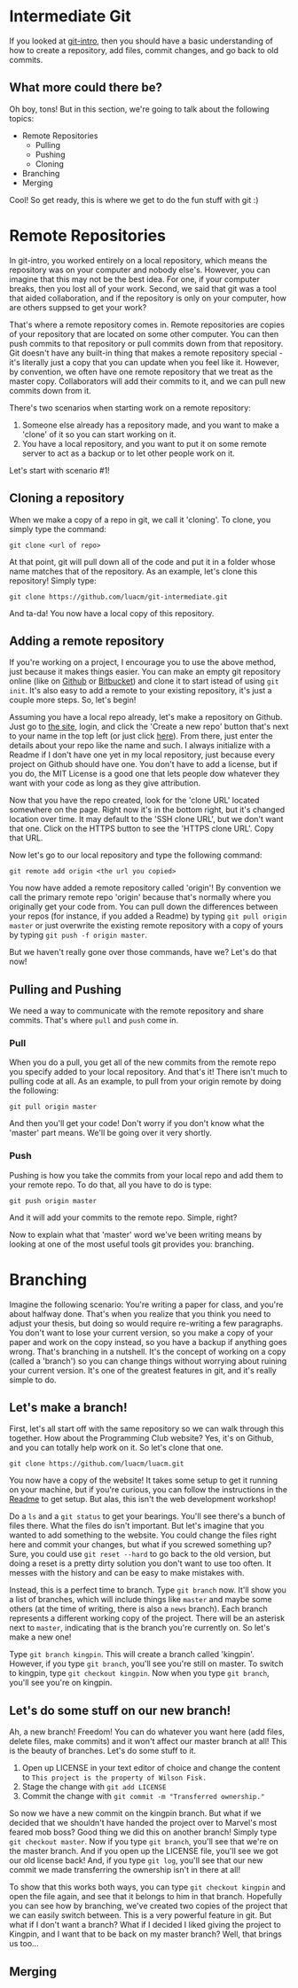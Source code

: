 # Intermediate Git
If you looked at [git-intro](http://github.com/luacm/git-intro), then you should have a basic understanding of how to create a repository, add files, commit changes, and go back to old commits.

## What more could there be?
Oh boy, tons! But in this section, we're going to talk about the following topics:

* Remote Repositories
  - Pulling
  - Pushing
  - Cloning
* Branching
* Merging

Cool! So get ready, this is where we get to do the fun stuff with git :)

# Remote Repositories
In git-intro, you worked entirely on a local repository, which means the repository was on your computer and nobody else's. However, you can imagine that this may not be the best idea. For one, if your computer breaks, then you lost all of your work. Second, we said that git was a tool that aided collaboration, and if the repository is only on your computer, how are others suppsed to get your work? 

That's where a remote repository comes in. Remote repositories are copies of your repository that are located on some other computer. You can then push commits to that repository or pull commits down from that repository. Git doesn't have any built-in thing that makes a remote repository special - it's literally just a copy that you can update when you feel like it. However, by convention, we often have one remote repository that we treat as the master copy. Collaborators will add their commits to it, and we can pull new commits down from it. 

There's two scenarios when starting work on a remote repository: 

1. Someone else already has a repository made, and you want to make a 'clone' of it so you can start working on it.
2. You have a local repository, and you want to put it on some remote server to act as a backup or to let other people work on it.

Let's start with scenario #1!

## Cloning a repository
When we make a copy of a repo in git, we call it 'cloning'. To clone, you simply type the command:

```git clone <url of repo>```

At that point, git will pull down all of the code and put it in a folder whose name matches that of the repository. As an example, let's clone this repository! Simply type:

```git clone https://github.com/luacm/git-intermediate.git ```

And ta-da! You now have a local copy of this repository.

## Adding a remote repository
If you're working on a project, I encourage you to use the above method, just because it makes things easier. You can make an empty git repository online (like on [Github](http://github.com/) or [Bitbucket](http://bitbucket.org)) and clone it to start istead of using ```git init```. It's also easy to add a remote to your existing repository, it's just a couple more steps. So, let's begin!

Assuming you have a local repo already, let's make a repository on Github. Just go to [the site](http://github.com), login, and click the 'Create a new repo' button that's next to your name in the top left (or just click [here](https://github.com/new)). From there, just enter the details about your repo like the name and such. I always initialize with a Readme if I don't have one yet in my local repository, just because every project on Github should have one. You don't have to add a license, but if you do, the MIT License is a good one that lets people dow whatever they want with your code as long as they give attribution.

Now that you have the repo created, look for the 'clone URL' located somewhere on the page. Right now it's in the bottom right, but it's changed location over time. It may default to the 'SSH clone URL', but we don't want that one. Click on the HTTPS button to see the 'HTTPS clone URL'. Copy that URL.

Now let's go to our local repository and type the following command:

```git remote add origin <the url you copied>```

You now have added a remote repository called 'origin'! By convention we call the primary remote repo 'origin' because that's normally where you originally get your code from. You can pull down the differences between your repos (for instance, if you added a Readme) by typing ```git pull origin master``` or just overwrite the existing remote repository with a copy of yours by typing ```git push -f origin master```. 

But we haven't really gone over those commands, have we? Let's do that now!

## Pulling and Pushing
We need a way to communicate with the remote repository and share commits. That's where ```pull``` and ```push``` come in.

### Pull
When you do a pull, you get all of the new commits from the remote repo you specify added to your local repository. And that's it! There isn't much to pulling code at all. As an example, to pull from your origin remote by doing the following:

```git pull origin master```

And then you'll get your code! Don't worry if you don't know what the 'master' part means. We'll be going over it very shortly.

### Push
Pushing is how you take the commits from your local repo and add them to your remote repo. To do that, all you have to do is type:

```git push origin master```

And it will add your commits to the remote repo. Simple, right? 

Now to explain what that 'master' word we've been writing means by looking at one of the most useful tools git provides you: branching.

# Branching
Imagine the following scenario: You're writing a paper for class, and you're about halfway done. That's when you realize that you think you need to adjust your thesis, but doing so would require re-writing a few paragraphs. You don't want to lose your current version, so you make a copy of your paper and work on the copy instead, so you have a backup if anything goes wrong. That's branching in a nutshell. It's the concept of working on a copy (called a 'branch') so you can change things without worrying about ruining your current version. It's one of the greatest features in git, and it's really simple to do.

## Let's make a branch!
First, let's all start off with the same repository so we can walk through this together. How about the Programming Club website? Yes, it's on Github, and you can totally help work on it. So let's clone that one.

```git clone https://github.com/luacm/luacm.git```

You now have a copy of the website! It takes some setup to get it running on your machine, but if you're curious, you can follow the instructions in the [Readme](https://github.com/luacm/luacm/blob/master/README.md) to get setup. But alas, this isn't the web development workshop!

Do a ```ls``` and a ```git status``` to get your bearings. You'll see there's a bunch of files there. What the files do isn't important. But let's imagine that you wanted to add something to the website. You could change the files right here and commit your changes, but what if you screwed something up? Sure, you could use ```git reset --hard``` to go back to the old version, but doing a reset is a pretty dirty solution you don't want to use too often. It messes with the history and can be easy to make mistakes with.

Instead, this is a perfect time to branch. Type ```git branch``` now. It'll show you a list of branches, which will include things like ```master``` and maybe some others (at the time of writing, there is also a ```news``` branch). Each branch represents a different working copy of the project. There will be an asterisk next to ```master```, indicating that is the branch you're currently on. So let's make a new one!

Type ```git branch kingpin```. This will create a branch called 'kingpin'. However, if  you type ```git branch```, you'll see you're still on master. To switch to kingpin, type ```git checkout kingpin```. Now when you type ```git branch```, you'll see you're on kingpin.

## Let's do some stuff on our new branch!
Ah, a new branch! Freedom! You can do whatever you want here (add files, delete files, make commits) and it won't affect our master branch at all! This is the beauty of branches. Let's do some stuff to it. 

1. Open up LICENSE in your text editor of choice and change the content to ```This project is the property of Wilson Fisk.```
2. Stage the change with ```git add LICENSE```
3. Commit the change with ```git commit -m "Transferred ownership."```

So now we have a new commit on the kingpin branch. But what if we decided that we shouldn't have handed the project over to Marvel's most feared mob boss? Good thing we did this on another branch! Simply type ```git checkout master```. Now if you type ```git branch```, you'll see that we're on the master branch. And if you open up the LICENSE file, you'll see we got our old license back! And, if you type ```git log```, you'll see that our new commit we made transferring the ownership isn't in there at all! 

To show that this works both ways, you can type ```git checkout kingpin``` and open the file again, and see that it belongs to him in that branch. Hopefully you can see how by branching, we've created two copies of the project that we can easily switch between. This is a very powerful feature in git. But what if I don't want a branch? What if I decided I liked giving the project to Kingpin, and I want that to be back on my master branch? Well, that brings us too...

## Merging
